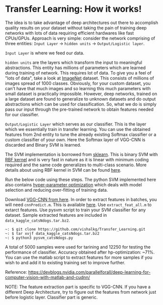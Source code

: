 # Transfer Learning: How it works!
The idea is to take advantage of deep architectures out there to accomplish quality results on your dataset without taking the pain of training deep networks with lots of data requiring efficient hardwares like fast CPUs/GPUs. Approach is very simple: consider the network comprising of three entities: `Input Layer` -> `hidden units` -> `Output/Logistic layer`. 

`Input Layer` is where we feed our data.

`hidden units` are the layers which transform the input to meaningful abstractions. This entity has millions of parameters which are learned during training of network. This requires lot of data. To give you a feel of "lots of data", take a look at [ImageNet](http://www.image-net.org) dataset. This consists of millions of images spread of 1000 classes. Obviously, for your custom dataset, you can't have that much images and so learning this much parameters with small dataset is practically impossible. However, deep networks, trained on a large dataset are found to generalize to unknown datasets and do output abstractions which can be used for classification. So, what we do is simply pass our input through the pre-trained network to obtain features needed for our classifier.

`Output/Logistic Layer` which serves as our classifier. This is the layer which we essentially train in transfer learning. You can use the obtained features from 2nd entity to tune the already existing Softmax classifier or a custom classifier of your own. Here the Softmax layer of VGG-CNN is discarded and Binary SVM is learned. 

The SVM implementation is borrowed from [sklearn](http://scikit-learn.org/stable/modules/generated/sklearn.svm.SVC.html). This is binary SVM with [RBF kernel](https://en.wikipedia.org/wiki/Radial_basis_function_kernel) and is very fast in nature as it is linear with minimum coding required and the same code generalizes to multi-class scenario. More details about using RBF kernel in SVM can be found [here](http://scikit-learn.org/stable/auto_examples/svm/plot_rbf_parameters.html).

Run the below code using these steps. The python SVM implemented here also contains [hyper-parameter optimization](https://en.wikipedia.org/wiki/Hyperparameter_optimization) which deals with model selection and reducing over-fitting of training data.

Download [VGG-CNN from here](http://www.vlfeat.org/matconvnet/pretrained/). In order to extract features in batches, you will need `cnnPredict.m`. This is available [here](https://github.com/parallel-forall/code-samples/blob/master/MATLAB_deeplearning/cnnPredict.m). Use `extract_feat_all.m` to extarct features. Use pysvm script to train your SVM classifier for any dataset. Sample extracted features are included in `data_kaggle_catsNdogs.tar.bz2`.

```
~: $ git clone https://github.com/vishalkg/Transfer_Learning.git
~: $ tar xvjf data_kaggle_catsNdogs.tar.bz2
~: $ python3 pysvm_catsNdogs.py
```

A total of 5000 samples were used for tarining and 12250 for testing the performance of classifier. Accuracy obtained after hp-optimization: ~71%. You can use the matlab script to extract features for more samples if you wish to and add it to existing training set to improve further.

Reference: https://devblogs.nvidia.com/parallelforall/deep-learning-for-computer-vision-with-matlab-and-cudnn/

NOTE: The feature extraction part is specific to VGG-CNN. If you have a different Deep Architecture, try to figure out the features from network just before logistic layer. Classifier part is generic.
